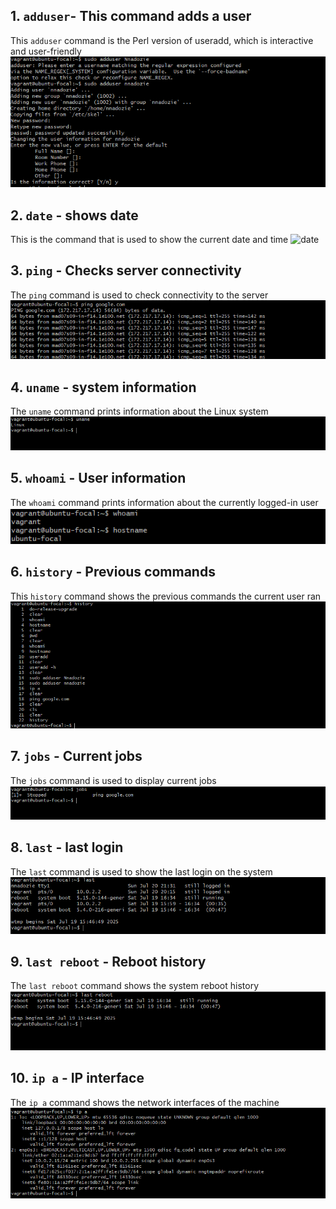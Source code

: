 ## 1. `adduser`- This command adds a user
This `adduser` command is the Perl version of useradd, which is interactive and user-friendly
![adduser](adduser.PNG)

## 2. `date` - shows date
This is the command that is used to show the current date and time
![date](data.PNG)

## 3. `ping` - Checks server connectivity

The `ping` command is used to check connectivity to the server
![ping command](ping.PNG)

## 4. `uname` - system information
The `uname` command prints information about the Linux system
![uname command](uname.PNG)

## 5. `whoami` - User information
The `whoami` command prints information about the currently logged-in user
![whoami](whoami.PNG)

## 6. `history` - Previous commands
This `history` command shows the previous commands the current user ran
![history](history.PNG)

## 7. `jobs` - Current jobs
The `jobs` command is used to display current jobs
![jobs](jobs.PNG)

## 8. `last` - last login
The `last` command is used to show the last login on the system
![last](last.PNG)

## 9. `last reboot` - Reboot history
The `last reboot` command shows the system reboot history
![last reboot](lastreboot.PNG)

## 10. `ip a` - IP interface
The `ip a` command shows the network interfaces of the machine
![`ip a`](ipa.PNG)
